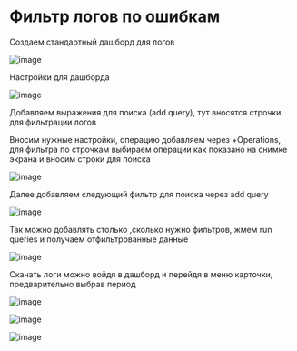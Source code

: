 # Фильтр логов по ошибкам

Создаем стандартный дашборд для логов

![image](https://github.com/KirillNichiporov/dev-cluster-leto-install/assets/110092772/f52afd61-db4e-46ce-ab4d-7154d2670214)

Настройки для дашборда

![image](https://github.com/KirillNichiporov/dev-cluster-leto-install/assets/110092772/651c8b80-d58a-4087-9b10-b34ca83c3a0f)

Добавляем выражения для поиска (add query), тут вносятся строчки для фильтрации логов

Вносим нужные настройки, операцию добавляем через +Operations, для фильтра по строчкам выбираем операции как показано на снимке экрана и вносим строки для поиска

![image](https://github.com/KirillNichiporov/dev-cluster-leto-install/assets/110092772/20184850-719d-4b77-be33-fc2d62873893)

Далее добавляем следующий фильтр для поиска через add query

![image](https://github.com/KirillNichiporov/dev-cluster-leto-install/assets/110092772/0d20aada-e8e8-4a7c-baec-96e50290abe4)

Так можно добавлять столько ,сколько нужно фильтров, жмем run queries и получаем отфильтрованные данные

![image](https://github.com/KirillNichiporov/dev-cluster-leto-install/assets/110092772/cd0699c5-56ea-454b-9e9b-a517073aca26)

Скачать логи можно войдя в дашборд и перейдя в меню карточки, предварительно выбрав период

![image](https://github.com/KirillNichiporov/dev-cluster-leto-install/assets/110092772/ab4ca75d-01aa-417c-940c-31929a6a8114)

![image](https://github.com/KirillNichiporov/dev-cluster-leto-install/assets/110092772/967a3410-8b37-4889-9f87-7ed17846ddcb)

![image](https://github.com/KirillNichiporov/dev-cluster-leto-install/assets/110092772/816501c4-2218-4b92-8aa5-868870e13095)

